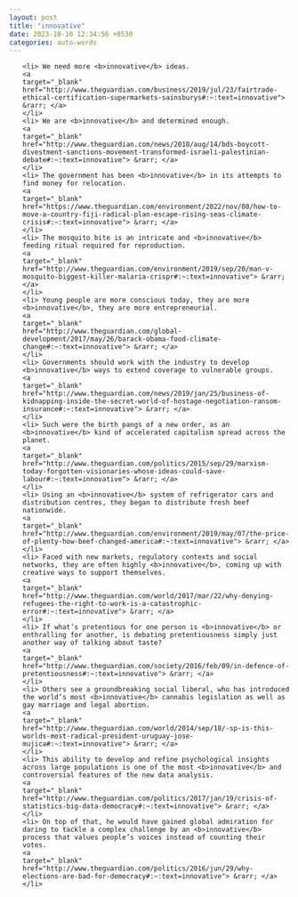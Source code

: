 ```yaml
---
layout: post
title: "innovative"
date: 2023-10-10 12:34:56 +0530
categories: auto-words
---
```

<ol>

    <li> We need more <b>innovative</b> ideas.
    <a 
    target="_blank" 
    href="http://www.theguardian.com/business/2019/jul/23/fairtrade-ethical-certification-supermarkets-sainsburys#:~:text=innovative"> &rarr; </a>
    </li>
    <li> We are <b>innovative</b> and determined enough.
    <a 
    target="_blank" 
    href="http://www.theguardian.com/news/2018/aug/14/bds-boycott-divestment-sanctions-movement-transformed-israeli-palestinian-debate#:~:text=innovative"> &rarr; </a>
    </li>
    <li> The government has been <b>innovative</b> in its attempts to find money for relocation.
    <a 
    target="_blank" 
    href="https://www.theguardian.com/environment/2022/nov/08/how-to-move-a-country-fiji-radical-plan-escape-rising-seas-climate-crisis#:~:text=innovative"> &rarr; </a>
    </li>
    <li> The mosquito bite is an intricate and <b>innovative</b> feeding ritual required for reproduction.
    <a 
    target="_blank" 
    href="http://www.theguardian.com/environment/2019/sep/20/man-v-mosquito-biggest-killer-malaria-crispr#:~:text=innovative"> &rarr; </a>
    </li>
    <li> Young people are more conscious today, they are more <b>innovative</b>, they are more entrepreneurial.
    <a 
    target="_blank" 
    href="http://www.theguardian.com/global-development/2017/may/26/barack-obama-food-climate-change#:~:text=innovative"> &rarr; </a>
    </li>
    <li> Governments should work with the industry to develop <b>innovative</b> ways to extend coverage to vulnerable groups.
    <a 
    target="_blank" 
    href="http://www.theguardian.com/news/2019/jan/25/business-of-kidnapping-inside-the-secret-world-of-hostage-negotiation-ransom-insurance#:~:text=innovative"> &rarr; </a>
    </li>
    <li> Such were the birth pangs of a new order, as an <b>innovative</b> kind of accelerated capitalism spread across the planet.
    <a 
    target="_blank" 
    href="http://www.theguardian.com/politics/2015/sep/29/marxism-today-forgotten-visionaries-whose-ideas-could-save-labour#:~:text=innovative"> &rarr; </a>
    </li>
    <li> Using an <b>innovative</b> system of refrigerator cars and distribution centres, they began to distribute fresh beef nationwide.
    <a 
    target="_blank" 
    href="http://www.theguardian.com/environment/2019/may/07/the-price-of-plenty-how-beef-changed-america#:~:text=innovative"> &rarr; </a>
    </li>
    <li> Faced with new markets, regulatory contexts and social networks, they are often highly <b>innovative</b>, coming up with creative ways to support themselves.
    <a 
    target="_blank" 
    href="http://www.theguardian.com/world/2017/mar/22/why-denying-refugees-the-right-to-work-is-a-catastrophic-error#:~:text=innovative"> &rarr; </a>
    </li>
    <li> If what’s pretentious for one person is <b>innovative</b> or enthralling for another, is debating pretentiousness simply just another way of talking about taste?
    <a 
    target="_blank" 
    href="http://www.theguardian.com/society/2016/feb/09/in-defence-of-pretentiousness#:~:text=innovative"> &rarr; </a>
    </li>
    <li> Others see a groundbreaking social liberal, who has introduced the world’s most <b>innovative</b> cannabis legislation as well as gay marriage and legal abortion.
    <a 
    target="_blank" 
    href="http://www.theguardian.com/world/2014/sep/18/-sp-is-this-worlds-most-radical-president-uruguay-jose-mujica#:~:text=innovative"> &rarr; </a>
    </li>
    <li> This ability to develop and refine psychological insights across large populations is one of the most <b>innovative</b> and controversial features of the new data analysis.
    <a 
    target="_blank" 
    href="http://www.theguardian.com/politics/2017/jan/19/crisis-of-statistics-big-data-democracy#:~:text=innovative"> &rarr; </a>
    </li>
    <li> On top of that, he would have gained global admiration for daring to tackle a complex challenge by an <b>innovative</b> process that values people’s voices instead of counting their votes.
    <a 
    target="_blank" 
    href="http://www.theguardian.com/politics/2016/jun/29/why-elections-are-bad-for-democracy#:~:text=innovative"> &rarr; </a>
    </li>